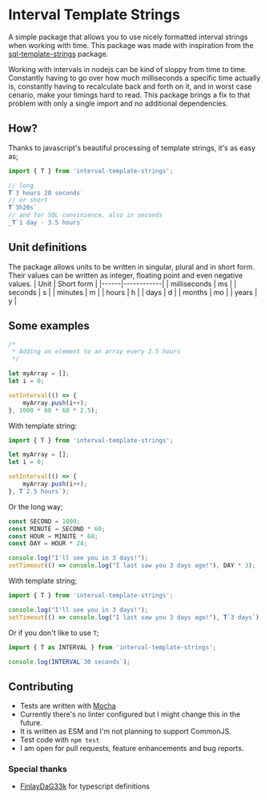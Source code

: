 
# Interval Template Strings
A simple package that allows you to use nicely formatted interval strings when working with time.
This package was made with inspiration from the [sql-template-strings](https://www.npmjs.com/package/sql-template-strings) package.

Working with intervals in nodejs can be kind of sloppy from time to time. Constantly having to go over how much milliseconds a specific time actually is, constantly having to recalculate back and forth on it, and in worst case cenario, make your timings hard to read. This package brings a fix to that problem with only a single import and no additional dependencies.

## How?
Thanks to javascript's beautiful processing of template strings, it's as easy as;
```js
import { T } from 'interval-template-strings';

// long 
T`3 hours 20 seconds`
// or short
T`3h20s`
// and for SQL convinience, also in seconds
_T`1 day - 3.5 hours`
```

## Unit definitions
The package allows units to be written in singular, plural and in short form. Their values can be written as integer, floating point and even negative values.
| Unit | Short form |
|------|------------|
| milliseconds | ms |
| seconds      | s  |
| minutes      | m  |
| hours        | h  |
| days         | d  |
| months       | mo |
| years        | y  |

## Some examples
```js
/*
 * Adding an element to an array every 2.5 hours
 */

let myArray = [];
let i = 0;

setInterval(() => {
	myArray.push(i++);
}, 1000 * 60 * 60 * 2.5);
```
With template string:
```js
import { T } from 'interval-template-strings';

let myArray = [];
let i = 0;

setInterval(() => {
	myArray.push(i++);
}, T`2.5 hours`);
```
Or the long way;
```js
const SECOND = 1000;
const MINUTE = SECOND * 60;
const HOUR = MINUTE * 60;
const DAY = HOUR * 24;

console.log("I'll see you in 3 days!");
setTimeout(() => console.log("I last saw you 3 days ago!"), DAY * 3);
```
With template string;
```js
import { T } from 'interval-template-strings';

console.log("I'll see you in 3 days!");
setTimeout(() => console.log("I last saw you 3 days ago!"), T`3 days`);
```
Or if you don't like to use `T`;
```js
import { T as INTERVAL } from 'interval-template-strings';

console.log(INTERVAL`30 seconds`);
```

## Contributing
* Tests are written with [Mocha](https://www.npmjs.com/package/mocha)
* Currently there's no linter configured but I might change this in the future.
* It is written as ESM and I'm not planning to support CommonJS.
* Test code with `npm test`
* I am open for pull requests, feature enhancements and bug reports.
### Special thanks
* [FinlayDaG33k](https://github.com/FinlayDaG33k) for typescript definitions